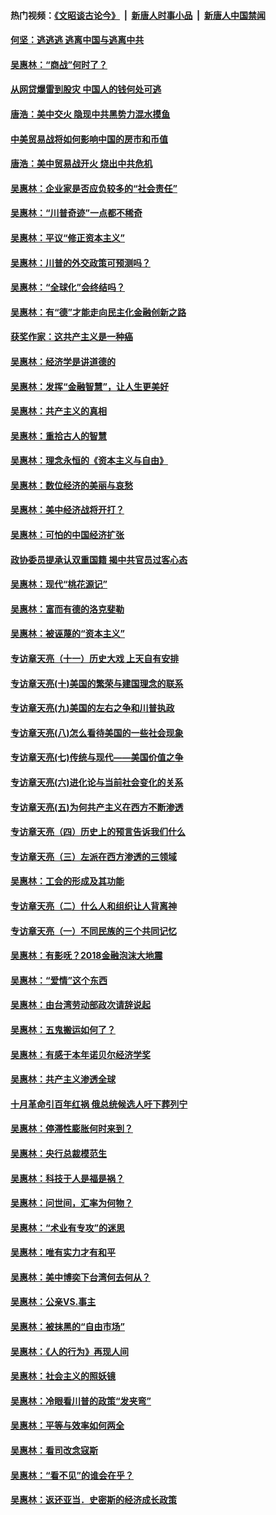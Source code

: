 #### 热门视频：[《文昭谈古论今》](https://github.com/gfw-breaker/wenzhao/blob/master/README.md?t=10200633) &nbsp;|&nbsp; [新唐人时事小品](https://github.com/gfw-breaker/ntdtv-comedy/blob/master/README.md?t=10200633) &nbsp;|&nbsp; [新唐人中国禁闻](https://github.com/gfw-breaker/ntdtv-news/blob/master/README.md?t=10200633)

#### [何坚：逃逃逃 逃离中国与逃离中共](../pages/nsc423/n10592891.md?t=10200633) 

#### [吴惠林：“商战”何时了？](../pages/nsc423/n10573558.md?t=10200633) 

#### [从网贷爆雷到股灾 中国人的钱何处可逃](../pages/nsc423/n10572800.md?t=10200633) 

#### [唐浩：美中交火 隐现中共黑势力混水摸鱼](../pages/nsc423/n10544040.md?t=10200633) 

#### [中美贸易战将如何影响中国的房市和币值](../pages/nsc423/n10543697.md?t=10200633) 

#### [唐浩：美中贸易战开火 烧出中共危机](../pages/nsc423/n10540126.md?t=10200633) 

#### [吴惠林：企业家是否应负较多的“社会责任”](../pages/nsc423/n10535022.md?t=10200633) 

#### [吴惠林：“川普奇迹”一点都不稀奇](../pages/nsc423/n10512808.md?t=10200633) 

#### [吴惠林：平议“修正资本主义”](../pages/nsc423/n10495724.md?t=10200633) 

#### [吴惠林：川普的外交政策可预测吗？](../pages/nsc423/n10462387.md?t=10200633) 

#### [吴惠林：“全球化”会终结吗？](../pages/nsc423/n10452838.md?t=10200633) 

#### [吴惠林：有“德”才能走向民主化金融创新之路](../pages/nsc423/n10432292.md?t=10200633) 

#### [获奖作家：这共产主义是一种癌](../pages/nsc423/n10431541.md?t=10200633) 

#### [吴惠林：经济学是讲道德的](../pages/nsc423/n10398014.md?t=10200633) 

#### [吴惠林：发挥“金融智慧”，让人生更美好](../pages/nsc423/n10375019.md?t=10200633) 

#### [吴惠林：共产主义的真相](../pages/nsc423/n10351394.md?t=10200633) 

#### [吴惠林：重拾古人的智慧](../pages/nsc423/n10337691.md?t=10200633) 

#### [吴惠林：理念永恒的《资本主义与自由》](../pages/nsc423/n10316274.md?t=10200633) 

#### [吴惠林：数位经济的美丽与哀愁](../pages/nsc423/n10292946.md?t=10200633) 

#### [吴惠林：美中经济战将开打？](../pages/nsc423/n10258825.md?t=10200633) 

#### [吴惠林：可怕的中国经济扩张](../pages/nsc423/n10219147.md?t=10200633) 

#### [政协委员提承认双重国籍 揭中共官员过客心态](../pages/nsc423/n10208809.md?t=10200633) 

#### [吴惠林：现代“桃花源记”](../pages/nsc423/n10185234.md?t=10200633) 

#### [吴惠林：富而有德的洛克斐勒](../pages/nsc423/n10142264.md?t=10200633) 

#### [吴惠林：被诬蔑的“资本主义”](../pages/nsc423/n10124816.md?t=10200633) 

#### [专访章天亮（十一）历史大戏 上天自有安排](../pages/nsc423/n10094905.md?t=10200633) 

#### [专访章天亮(十)美国的繁荣与建国理念的联系](../pages/nsc423/n10094899.md?t=10200633) 

#### [专访章天亮(九)美国的左右之争和川普执政](../pages/nsc423/n10094889.md?t=10200633) 

#### [专访章天亮(八)怎么看待美国的一些社会现象](../pages/nsc423/n10094857.md?t=10200633) 

#### [专访章天亮(七)传统与现代——美国价值之争](../pages/nsc423/n10093140.md?t=10200633) 

#### [专访章天亮(六)进化论与当前社会变化的关系](../pages/nsc423/n10092036.md?t=10200633) 

#### [专访章天亮(五)为何共产主义在西方不断渗透](../pages/nsc423/n10083620.md?t=10200633) 

#### [专访章天亮（四）历史上的预言告诉我们什么](../pages/nsc423/n10083606.md?t=10200633) 

#### [专访章天亮（三）左派在西方渗透的三领域](../pages/nsc423/n10081115.md?t=10200633) 

#### [吴惠林：工会的形成及其功能](../pages/nsc423/n10080633.md?t=10200633) 

#### [专访章天亮（二）什么人和组织让人背离神](../pages/nsc423/n10076637.md?t=10200633) 

#### [专访章天亮（一）不同民族的三个共同记忆](../pages/nsc423/n10074188.md?t=10200633) 

#### [吴惠林：有影呒？2018金融泡沫大地震](../pages/nsc423/n10040534.md?t=10200633) 

#### [吴惠林：“爱情”这个东西](../pages/nsc423/n10019423.md?t=10200633) 

#### [吴惠林：由台湾劳动部政次请辞说起](../pages/nsc423/n9979679.md?t=10200633) 

#### [吴惠林：五鬼搬运如何了？](../pages/nsc423/n9925338.md?t=10200633) 

#### [吴惠林：有感于本年诺贝尔经济学奖](../pages/nsc423/n9871883.md?t=10200633) 

#### [吴惠林：共产主义渗透全球](../pages/nsc423/n9812748.md?t=10200633) 

#### [十月革命引百年红祸 俄总统候选人吁下葬列宁](../pages/nsc423/n9810182.md?t=10200633) 

#### [吴惠林：停滞性膨胀何时来到？](../pages/nsc423/n9764136.md?t=10200633) 

#### [吴惠林：央行总裁模范生](../pages/nsc423/n9728134.md?t=10200633) 

#### [吴惠林：科技于人是福是祸？](../pages/nsc423/n9672982.md?t=10200633) 

#### [吴惠林：问世间，汇率为何物？](../pages/nsc423/n9621788.md?t=10200633) 

#### [吴惠林：“术业有专攻”的迷思](../pages/nsc423/n9580363.md?t=10200633) 

#### [吴惠林：唯有实力才有和平](../pages/nsc423/n9529599.md?t=10200633) 

#### [吴惠林：美中博奕下台湾何去何从？](../pages/nsc423/n9483598.md?t=10200633) 

#### [吴惠林：公亲VS.事主](../pages/nsc423/n9425637.md?t=10200633) 

#### [吴惠林：被抹黑的“自由市场”](../pages/nsc423/n9351545.md?t=10200633) 

#### [吴惠林：《人的行为》再现人间](../pages/nsc423/n9296339.md?t=10200633) 

#### [吴惠林：社会主义的照妖镜](../pages/nsc423/n9243460.md?t=10200633) 

#### [吴惠林：冷眼看川普的政策“发夹弯”](../pages/nsc423/n9120684.md?t=10200633) 

#### [吴惠林：平等与效率如何两全](../pages/nsc423/n9075430.md?t=10200633) 

#### [吴惠林：看司改念寇斯](../pages/nsc423/n9024915.md?t=10200633) 

#### [吴惠林：“看不见”的谁会在乎？](../pages/nsc423/n8977488.md?t=10200633) 

#### [吴惠林：返还亚当．史密斯的经济成长政策](../pages/nsc423/n8931896.md?t=10200633) 

